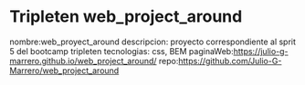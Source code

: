 # Tripleten web_project_around

nombre:web_proyect_around
descripcion: proyecto correspondiente al sprit 5 del bootcamp tripleten
tecnologias: css, BEM
paginaWeb:https://julio-g-marrero.github.io/web_project_around/
repo:https://github.com/Julio-G-Marrero/web_project_around
